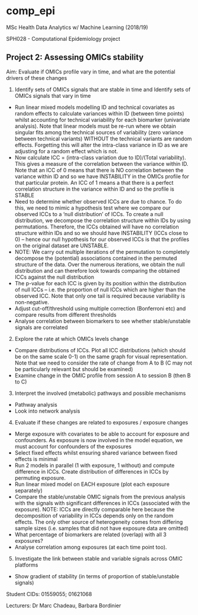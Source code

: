 # comp_epi
MSc Health Data Analytics w/ Machine Learning (2018/19)

SPH028 - Computational Epidemiology project

Project 2: Assessing OMICs stability
------------------------------------

Aim: Evaluate if OMICs profile vary in time, and what are the potential drivers of these changes

1. Identify sets of OMICs signals that are stable in time and Identify sets of OMICs signals that vary in time

  -	Run linear mixed models modelling ID and technical covariates as random effects to calculate variances within ID (between time points) whilst accounting for technical variability for each biomarker (univariate analysis). Note that linear models must be re-run where we obtain singular fits among the technical sources of variability (zero variance between technical variants) WITHOUT the technical variants are random effects. Forgetting this will alter the intra-class variance in ID as we are adjusting for a random effect which is not.
  -	Now calculate ICC = (intra-class variation due to ID)/(Total variability). This gives a measure of the correlation between the variance within ID. Note that an ICC of 0 means that there is NO correlation between the variance within ID and so we have INSTABILITY in the OMICs profile for that particular protein. An ICC of 1 means a that there is a perfect correlation structure in the variance within ID and so the profile is STABLE
  -	Need to determine whether observed ICCs are due to chance. To do this, we need to mimic a hypothesis test where we compare our observed ICCs to a ‘null distribution’ of ICCs. To create a null distribution, we decompose the correlation structure within IDs by using permutations. Therefore, the ICCs obtained will have no correlation structure within IDs and so we should have INSTABILITY (ICCs close to 0) – hence our null hypothesis for our observed ICCs is that the profiles on the original dataset are UNSTABLE.
  -	NOTE: We carry out multiple iterations of the permutation to completely decompose the (potential) associations contained in the permuted structure of the data. Over the numerous iterations, we obtain the null distribution and can therefore look towards comparing the obtained ICCs against the null distribution
  -	The p-value for each ICC is given by its position within the distribution of null ICCs – i.e. the proportion of null ICCs which are higher than the observed ICC. Note that only one tail is required because variability is non-negative.
  -	Adjust cut-off/threshold using multiple correction (Bonferroni etc) and compare results from different thresholds
  -	Analyse correlation between biomarkers to see whether stable/unstable signals are correlated
  
2. Explore the rate at which OMICs levels change

  -	Compare distributions of ICCs. Plot all ICC distributions (which should be on the same scale 0-1) on the same graph for visual representation. Note that we need to consider the rate of change from A to B (C may not be particularly relevant but should be examined)
  -	Examine change in the OMIC profile from session A to session B (then B to C)

3. Interpret the involved (metabolic) pathways and possible mechanisms

  -	Pathway analysis
  -	Look into network analysis

4. Evaluate if these changes are related to exposures / exposure changes

  -	Merge exposure with covariates to be able to account for exposure and confounders. As exposure is now involved in the model equation, we must account for confounders of the exposures
  -	Select fixed effects whilst ensuring shared variance between fixed effects is minimal
  -	Run 2 models in parallel (1 with exposure, 1 without) and compute difference in ICCs. Create distribution of differences in ICCs by permuting exposure. 
  -	Run linear mixed model on EACH exposure (plot each exposure separately)
  -	Compare the stable/unstable OMIC signals from the previous analysis with the signals with significant differences in ICCs (associated with the exposure). NOTE: ICCs are directly comparable here because the decomposition of variability in ICCs depends only on the random effects. The only other source of heterogeneity comes from differing sample sizes (i.e. samples that did not have exposure data are omitted)
  -	What percentage of biomarkers are related (overlap) with all 3 exposures?
  -	Analyse correlation among exposures (at each time point too).

5. Investigate the link between stable and variable signals across OMIC platforms

  -	Show gradient of stability (in terms of proportion of stable/unstable signals)

Student CIDs: 01559055; 01621068

Lecturers: Dr Marc Chadeau, Barbara Bordinier
